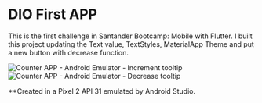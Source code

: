 # DIO First APP

This is the first challenge in Santander Bootcamp: Mobile with Flutter.
I built this project updating the Text value, TextStyles, MaterialApp Theme and put a new button with decrease function.

![Counter APP - Android Emulator - Increment tooltip](https://github.com/luthianopacheco/dio-first-app/assets/131195495/9849a995-4921-4f69-a333-03daa4dc7c07)
![Counter APP - Android Emulator - Decrease tooltip](https://github.com/luthianopacheco/dio-first-app/assets/131195495/05ab121a-fae5-45db-bacc-3fd2088823d9)

**Created in a Pixel 2 API 31 emulated by Android Studio.
